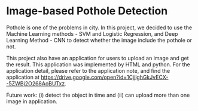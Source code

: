 # Image-based Pothole Detection
Pothole is one of the problems in city. In this project, we decided to use the Machine Learning methods - SVM and Logistic Regression, and Deep Learning Method - CNN to detect whether the image include the pothole or not. 
	
This project also have an application for users to upload an image and get the result. This application was implemented by HTML and python. For the application detail, please refer to the application note, and find the application at https://drive.google.com/open?id=1CjjlghGkJvECX--5ZWBj2O268AoBUTxz.
	
Future work: (i) detect the object in time and (ii) can upload more than one image in application.
